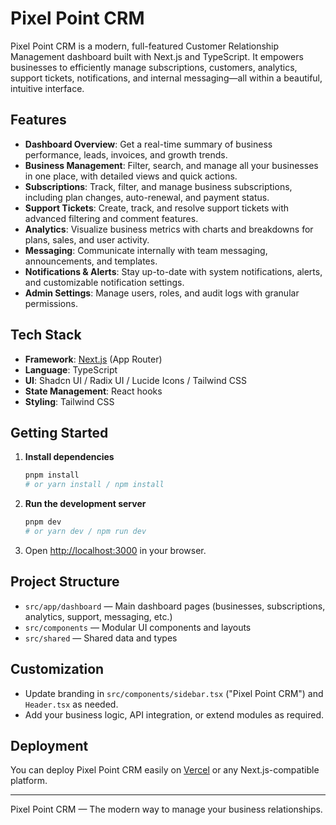 # Pixel Point CRM

Pixel Point CRM is a modern, full-featured Customer Relationship Management dashboard built with Next.js and TypeScript. It empowers businesses to efficiently manage subscriptions, customers, analytics, support tickets, notifications, and internal messaging—all within a beautiful, intuitive interface.

## Features

- **Dashboard Overview**: Get a real-time summary of business performance, leads, invoices, and growth trends.
- **Business Management**: Filter, search, and manage all your businesses in one place, with detailed views and quick actions.
- **Subscriptions**: Track, filter, and manage business subscriptions, including plan changes, auto-renewal, and payment status.
- **Support Tickets**: Create, track, and resolve support tickets with advanced filtering and comment features.
- **Analytics**: Visualize business metrics with charts and breakdowns for plans, sales, and user activity.
- **Messaging**: Communicate internally with team messaging, announcements, and templates.
- **Notifications & Alerts**: Stay up-to-date with system notifications, alerts, and customizable notification settings.
- **Admin Settings**: Manage users, roles, and audit logs with granular permissions.

## Tech Stack

- **Framework**: [Next.js](https://nextjs.org) (App Router)
- **Language**: TypeScript
- **UI**: Shadcn UI / Radix UI / Lucide Icons / Tailwind CSS
- **State Management**: React hooks
- **Styling**: Tailwind CSS

## Getting Started

1. **Install dependencies**
   ```bash
   pnpm install
   # or yarn install / npm install
   ```
2. **Run the development server**
   ```bash
   pnpm dev
   # or yarn dev / npm run dev
   ```
3. Open [http://localhost:3000](http://localhost:3000) in your browser.

## Project Structure

- `src/app/dashboard` — Main dashboard pages (businesses, subscriptions, analytics, support, messaging, etc.)
- `src/components` — Modular UI components and layouts
- `src/shared` — Shared data and types

## Customization
- Update branding in `src/components/sidebar.tsx` ("Pixel Point CRM") and `Header.tsx` as needed.
- Add your business logic, API integration, or extend modules as required.

## Deployment
You can deploy Pixel Point CRM easily on [Vercel](https://vercel.com/) or any Next.js-compatible platform.

---

Pixel Point CRM — The modern way to manage your business relationships.
